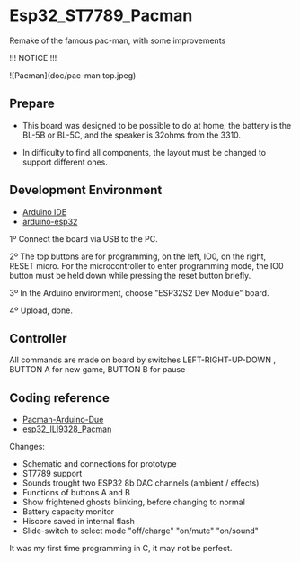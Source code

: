 # Esp32_ST7789_Pacman
 Remake of the famous pac-man, with some improvements

!!! NOTICE !!!

![Pacman](doc/pac-man top.jpeg)

## Prepare
- This board was designed to be possible to do at home; the battery is the BL-5B or BL-5C, and the speaker is 32ohms from the 3310.

- In difficulty to find all components, the layout must be changed to support different ones.


## Development Environment
- [Arduino IDE](https://www.arduino.cc/en/main/software)
- [arduino-esp32](https://github.com/espressif/arduino-esp32)

1º Connect the board via USB to the PC.

2º The top buttons are for programming, on the left, IO0, on the right, RESET micro.
For the microcontroller to enter programming mode, the IO0 button must be held down while pressing the reset button briefly.

3º In the Arduino environment, choose "ESP32S2 Dev Module" board.

4º Upload, done.


## Controller
All commands are made on board by switches
LEFT-RIGHT-UP-DOWN , BUTTON A for new game, BUTTON B for pause


## Coding reference
- [Pacman-Arduino-Due](https://github.com/DrNCXCortex/Pacman-Arduino-Due)
- [esp32_ILI9328_Pacman](https://github.com/MhageGH/esp32_ILI9328_Pacman)


Changes:

- Schematic and connections for prototype
- ST7789 support
- Sounds trought two ESP32 8b DAC channels (ambient / effects)
- Functions of buttons A and B
- Show frightened ghosts blinking, before changing to normal
- Battery capacity monitor
- Hiscore saved in internal flash
- Slide-switch to select mode "off/charge" "on/mute" "on/sound"

It was my first time programming in C, it may not be perfect.
